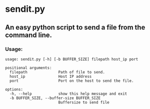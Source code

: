 # sendit.py
## An easy python script to send a file from the command line.


### Usage:

```
usage: sendit.py [-h] [-b BUFFER_SIZE] filepath host_ip port

positional arguments:
  filepath              Path of file to send.
  host_ip               Host IP address
  port                  Port on the host to send the file.

options:
  -h, --help            show this help message and exit
  -b BUFFER_SIZE, --buffer-size BUFFER_SIZE
                        Buffersize to send file
```